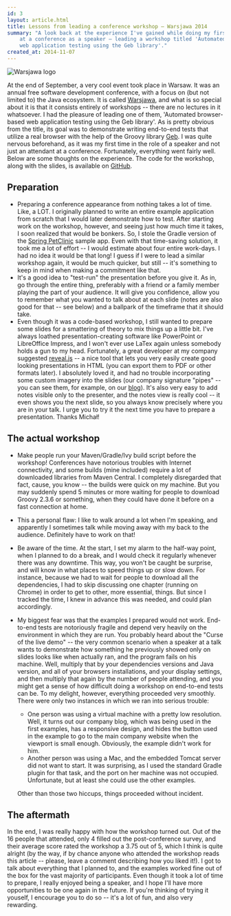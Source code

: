 ```yaml
---
id: 3
layout: article.html
title: Lessons from leading a conference workshop – Warsjawa 2014
summary: "A look back at the experience I've gained while doing my first appearance
	at a conference as a speaker – leading a workshop titled 'Automated browser-based
	web application testing using the Geb library'."
created_at: 2014-11-07
---
```


![Warsjawa logo](/assets/warsjawa-logo.png)

At the end of September, a very cool event took place in Warsaw.
It was an annual free software development conference,
with a focus on (but not limited to) the Java ecosystem.
It is called [Warsjawa](https://web.archive.org/web/20141016215507/http://www.warsjawa.pl),
and what is so special about it is that it consists entirely of workshops --
there are no lectures in it whatsoever.
I had the pleasure of leading one of them,
'Automated browser-based web application testing using the Geb library'.
As is pretty obvious from the title,
its goal was to demonstrate writing end-to-end tests that utilize a real browser with the help of the Groovy library
[Geb](http://www.gebish.org/).
I was quite nervous beforehand,
as it was my first time in the role of a speaker and not just an attendant at a conference.
Fortunately, everything went fairly well.
Below are some thoughts on the experience.
The code for the workshop, along with the slides,
is available on [GitHub](https://github.com/Pragmatists/geb-workshop/).

## Preparation

* Preparing a conference appearance from nothing takes a lot of time. Like, a LOT.
  I originally planned to write an entire example application from scratch that I would later demonstrate how to test.
  After starting work on the workshop, however,
  and seeing just how much time it takes,
  I soon realized that would be bonkers.
  So, I stole the Gradle version of the
  [Spring PetClinic](https://github.com/spring-projects/spring-petclinic) sample app.
  Even with that time-saving solution, it took me a lot of effort --
  I would estimate about four entire work-days.
  I had no idea it would be that long!
  I guess if I were to lead a similar workshop again,
  it would be much quicker, but still --
  it's something to keep in mind when making a commitment like that.
* It's a good idea to "test-run" the presentation before you give it. As in, go through the entire thing, preferably with a friend or a family member playing the part of your audience. It will give you confidence, allow you to remember what you wanted to talk about at each slide (notes are also good for that -- see below) and a ballpark of the timeframe that it should take.
* Even though it was a code-based workshop, I still wanted to prepare some slides for a smattering of theory to mix things up a little bit. I've always loathed presentation-creating software like PowerPoint or LibreOffice Impress, and I won't ever use LaTex again unless somebody holds a gun to my head. Fortunately, a great developer at my company suggested [reveal.js](http://lab.hakim.se/reveal-js) -- a nice tool that lets you very easily create good looking presentations in HTML (you can export them to PDF or other formats later). I absolutely loved it, and had no trouble incorporating some custom imagery into the slides (our company signature "pipes" -- you can see them, for example, on our [blog](http://pragmatists.pl/blog)). It's also very easy to add notes visible only to the presenter, and the notes view is really cool -- it even shows you the next slide, so you always know precisely where you are in your talk. I urge you to try it the next time you have to prepare a presentation. Thanks Michał!

## The actual workshop

* Make people run your Maven/Gradle/Ivy build script before the workshop! Conferences have notorious troubles with Internet connectivity, and some builds (mine included) require a lot of downloaded libraries from Maven Central. I completely disregarded that fact, cause, you know -- the builds were quick on my machine. But you may suddenly spend 5 minutes or more waiting for people to download Groovy 2.3.6 or something, when they could have done it before on a fast connection at home.
* This a personal flaw: I like to walk around a lot when I'm speaking, and apparently I sometimes talk while moving away with my back to the audience. Definitely have to work on that!
* Be aware of the time. At the start, I set my alarm to the half-way point, when I planned to do a break, and I would check it regularly whenever there was any downtime. This way, you won't be caught be surprise, and will know in what places to speed things up or slow down. For instance, because we had to wait for people to download all the dependencies, I had to skip discussing one chapter (running on Chrome) in order to get to other, more essential, things. But since I tracked the time, I knew in advance this was needed, and could plan accordingly.
* My biggest fear was that the examples I prepared would not work. End-to-end tests are notoriously fragile and depend very heavily on the environment in which they are run. You probably heard about the "Curse of the live demo" -- the very common scenario when a speaker at a talk wants to demonstrate how something he previously showed only on slides looks like when actually ran, and the program fails on his machine. Well, multiply that by your dependencies versions and Java version, and all of your browsers installations, and your display settings, and then multiply that again by the number of people attending, and you might get a sense of how difficult doing a workshop on end-to-end tests can be. To my delight, however, everything proceeded very smoothly. There were only two instances in which we ran into serious trouble:
  * One person was using a virtual machine with a pretty low resolution. Well, it turns out our company blog, which was being used in the first examples, has a responsive design, and hides the button used in the example to go to the main company website when the viewport is small enough. Obviously, the example didn't work for him.
  * Another person was using a Mac, and the embedded Tomcat server did not want to start. It was surprising, as I used the standard Gradle plugin for that task, and the port on her machine was not occupied. Unfortunate, but at least she could use the other examples.

  Other than those two hiccups, things proceeded without incident.

## The aftermath

In the end, I was really happy with how the workshop turned out. Out of the 16 people that attended, only 4 filled out the post-conference survey, and their average score rated the workshop a 3.75 out of 5, which I think is quite alright (by the way, if by chance anyone who attended the workshop reads this article -- please, leave a comment describing how you liked it!). I got to talk about everything that I planned to, and the examples worked fine out of the box for the vast majority of participants. Even though it took a lot of time to prepare, I really enjoyed being a speaker, and I hope I'll have more opportunities to be one again in the future. If you're thinking of trying it youself, I encourage you to do so -- it's a lot of fun, and also very rewarding.
